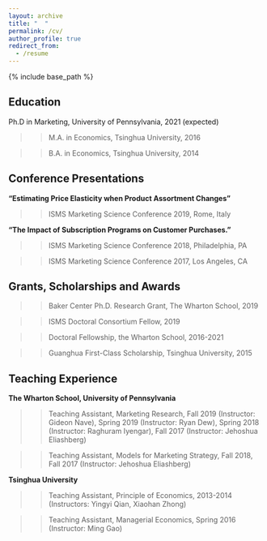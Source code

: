 ```yaml
---
layout: archive
title: "  "
permalink: /cv/
author_profile: true
redirect_from:
  - /resume
---
```


{% include base_path %}

Education
------
  Ph.D in Marketing, University of Pennsylvania, 2021 (expected)

   >>M.A. in Economics, Tsinghua University, 2016

   >>B.A. in Economics, Tsinghua University, 2014

Conference Presentations
------
**“Estimating Price Elasticity when Product Assortment Changes”**

   >>ISMS Marketing Science Conference 2019, Rome, Italy

**“The Impact of Subscription Programs on Customer Purchases.”**

   >>ISMS Marketing Science Conference 2018, Philadelphia, PA

   >>ISMS Marketing Science Conference 2017, Los Angeles, CA

Grants, Scholarships and Awards
------

   >>Baker Center Ph.D. Research Grant, The Wharton School, 2019

   >>ISMS Doctoral Consortium Fellow, 2019

   >>Doctoral Fellowship, the Wharton School, 2016-2021

   >>Guanghua First-Class Scholarship, Tsinghua University, 2015

Teaching Experience
------

**The Wharton School, University of Pennsylvania**

   >>Teaching Assistant, Marketing Research, Fall 2019 (Instructor: Gideon Nave), Spring 2019 (Instructor: Ryan Dew), Spring 2018 (Instructor: Raghuram Iyengar), Fall 2017 (Instructor: Jehoshua Eliashberg)

   >>Teaching Assistant, Models for Marketing Strategy, Fall 2018, Fall 2017 (Instructor: Jehoshua Eliashberg)

**Tsinghua University**

   >>Teaching Assistant, Principle of Economics, 2013-2014 (Instructors: Yingyi Qian, Xiaohan Zhong)

   >>Teaching Assistant, Managerial Economics, Spring 2016 (Instructor: Ming Gao)

